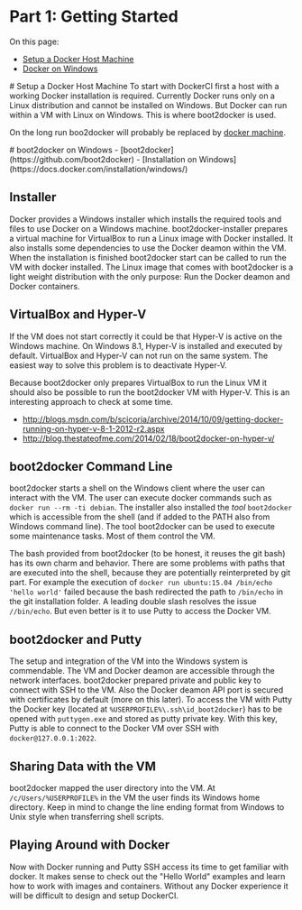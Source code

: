 # Part 1: Getting Started
On this page:

- [Setup a Docker Host Machine](#p1_setupHost)
- [Docker on Windows](#p1_windows)

<a name="p1_setupHost"/>
#   Setup a Docker Host Machine
To start with DockerCI first a host with a working Docker installation is required.
Currently Docker runs only on a Linux distribution and
cannot be installed on Windows.
But Docker can run within a VM with Linux on Windows.
This is where boot2docker is used.

On the long run boo2docker will probably be replaced by [docker machine](https://docs.docker.com/machine/).

<a name="p1_windows"/>
#   boot2docker on Windows
- [boot2docker](https://github.com/boot2docker)
- [Installation on Windows](https://docs.docker.com/installation/windows/)

##  Installer
Docker provides a Windows installer which installs the
required tools and files to use Docker on a Windows machine.
boot2docker-installer prepares a virtual machine for VirtualBox to run a Linux image with Docker installed.
It also installs some dependencies to use the Docker deamon within the VM.
When the installation is finished boot2docker start can be called to run the VM with docker installed.
The Linux image that comes with boot2docker is a light weight distribution with the only purpose:
Run the Docker deamon and Docker containers.

##  VirtualBox and Hyper-V
If the VM does not start correctly it could be that Hyper-V is active on the Windows machine.
On Windows 8.1, Hyper-V is installed and executed by default.
VirtualBox and Hyper-V can not run on the same system.
The easiest way to solve this problem is to deactivate Hyper-V.

Because boot2docker only prepares VirtualBox to run the Linux VM it should also be possible
to run the boot2docker VM with Hyper-V.
This is an interesting approach to check at some time.

- http://blogs.msdn.com/b/scicoria/archive/2014/10/09/getting-docker-running-on-hyper-v-8-1-2012-r2.aspx
- http://blog.thestateofme.com/2014/02/18/boot2docker-on-hyper-v/

##  boot2docker Command Line
boot2docker starts a shell on the Windows client where the user can interact with the VM.
The user can execute docker commands such as `docker run --rm -ti debian`.
The installer also installed the *tool* `boot2docker` which is accessible from the shell
(and if added to the PATH also from Windows command line).
The tool boot2docker can be used to execute some maintenance tasks.
Most of them control the VM.

The bash provided from boot2docker (to be honest, it reuses the git bash) has its own charm and behavior.
There are some problems with paths that are executed into the shell,
because they are potentially reinterpreted by git part.
For example the execution of `docker run ubuntu:15.04 /bin/echo 'hello world'` failed because
the bash redirected the path to `/bin/echo` in the git installation folder.
A leading double slash resolves the issue `//bin/echo`.
But even better is it to use Putty to access the Docker VM.

##  boot2docker and Putty
The setup and integration of the VM into the Windows system is commendable.
The VM and Docker deamon are accessible through the network interfaces.
boot2docker prepared private and public key to connect with SSH to the VM.
Also the Docker deamon API port is secured with certificates by default (more on this later).
To access the VM with Putty the Docker key (located at `%USERPROFILE%\.ssh\id_boot2docker`)
has to be opened with `puttygen.exe` and stored as putty private key.
With this key, Putty is able to connect to the Docker VM over SSH with `docker@127.0.0.1:2022`.

##  Sharing Data with the VM
boot2docker mapped the user directory into the VM.
At `/c/Users/%USERPROFILE%` in the VM the user finds its Windows home directory.
Keep in mind to change the line ending format from Windows to Unix style when transferring shell scripts.

##  Playing Around with Docker
Now with Docker running and Putty SSH access its time to get familiar with docker.
It makes sense to check out the "Hello World" examples and learn how to work with images and containers.
Without any Docker experience it will be difficult to design and setup DockerCI.
